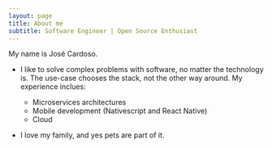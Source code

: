 ```yaml
---
layout: page
title: About me
subtitle: Software Engineer | Open Source Enthusiast
---
```


My name is José Cardoso.

- I like to solve complex problems with software, no matter the technology is. The use-case chooses the stack, not the other way around. My experience inclues:
  - Microservices architectures
  - Mobile development (Nativescript and React Native)
  - Cloud

- I love my family, and yes pets are part of it.
